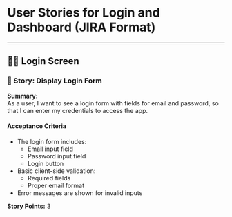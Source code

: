 # User Stories for Login and Dashboard (JIRA Format)

---

## 🧑‍💻 Login Screen

### 📝 Story: Display Login Form

**Summary:**  
As a user, I want to see a login form with fields for email and password, so that I can enter my credentials to access the app.

#### Acceptance Criteria

- The login form includes:
  - Email input field
  - Password input field
  - Login button
- Basic client-side validation:
  - Required fields
  - Proper email format
- Error messages are shown for invalid inputs

**Story Points:** 3